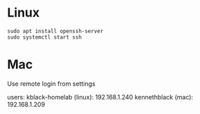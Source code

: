# Linux
```
sudo apt install openssh-server
sudo systemctl start ssh
```

# Mac
Use remote login from settings


users:
kblack-homelab (linux): 192.168.1.240
kennethblack (mac): 192.168.1.209

